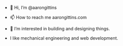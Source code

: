 - 👋 Hi, I’m @aarongittins

- 📫 How to reach me aarongittins.com

- 👀 I’m interested in building and designing things. 

- I like mechanical engineering and web development.






<!---
aarongittins/aarongittins is a ✨ special ✨ repository because its `README.md` (this file) appears on your GitHub profile.
You can click the Preview link to take a look at your changes.
--->
